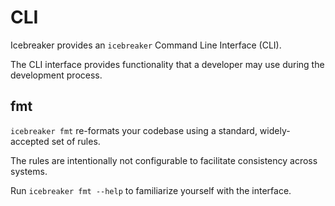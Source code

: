 # CLI
Icebreaker provides an `icebreaker` Command Line Interface (CLI).

The CLI interface provides functionality that a developer may use during the development process.

## fmt
`icebreaker fmt` re-formats your codebase using a standard, widely-accepted set of rules.

The rules are intentionally not configurable to facilitate consistency across systems.

Run `icebreaker fmt --help` to familiarize yourself with the interface.
